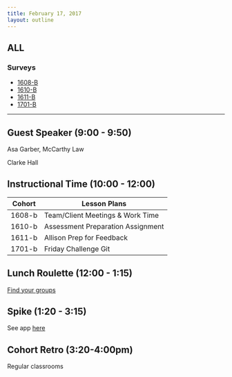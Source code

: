 ```yaml
---
title: February 17, 2017
layout: outline
---
```


## ALL

### Surveys
*   [1608-B](https://goo.gl/forms/89y8cKsAo3XP99hu1)
*   [1610-B](https://goo.gl/forms/juCOpe3NtHm79Pqr1)
*   [1611-B](https://docs.google.com/forms/d/e/1FAIpQLSezhd7kmqnWDnlg7bWn71saBDSnBApWzEVapj55BNBxkd043Q/viewform)
*   [1701-B](https://goo.gl/forms/NGeuXQZpnwmH8HZ12)

***

## Guest Speaker (9:00 - 9:50)

Asa Garber, McCarthy Law

Clarke Hall

## Instructional Time (10:00 - 12:00)

| Cohort | Lesson Plans |
| ------ | ------------ |
| 1608-b | Team/Client Meetings & Work Time |
| 1610-b | Assessment Preparation Assignment |
| 1611-b | Allison Prep for Feedback |
| 1701-b | Friday Challenge Git |


## Lunch Roulette (12:00 - 1:15)

[Find your groups](https://github.com/turingschool/interdisciplinary-planning/blob/master/groups/20170217.markdown)

## Spike (1:20 - 3:15)

See app [here](https://turing-fridays.firebaseapp.com/)

## Cohort Retro (3:20-4:00pm)

Regular classrooms
